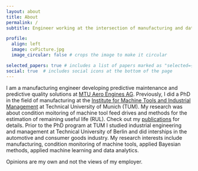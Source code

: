 ```yaml
---
layout: about
title: About
permalink: /
subtitle: Engineer working at the intersection of manufacturing and data analytics # <a href='https://www.mec.ed.tum.de/en/iwb/homepage/'>Technical University of Munich (TUM)</a>

profile:
  align: left
  image: cvPicture.jpg
  image_circular: false # crops the image to make it circular

selected_papers: true # includes a list of papers marked as "selected={true}"
social: true  # includes social icons at the bottom of the page
---
```


I am a manufacturing engineer developing predictive maintenance and predictive quality solutions at [MTU Aero Engines AG](https://www.mtu.de/). Previously, I did a PhD in the field of manufacturing at the [Institute for Machine Tools and Industrial Management](https://www.mec.ed.tum.de/en/iwb/homepage/) at Technical University of Munich (TUM). My research was about condition moitoring of machine tool feed drives and methods for the estimation of remaining useful life (RUL). Check out my [publications](/publications/) for details. Prior to the PhD program at TUM I studied industrial engineering and management at Technical University of Berlin and did interships in the automotive and consumer goods industry. 
My research interests include manufacturing, condition monitoring of machine tools, applied Bayesian methods, applied machine learning and data analytics.  

Opinions are my own and not the views of my employer.
